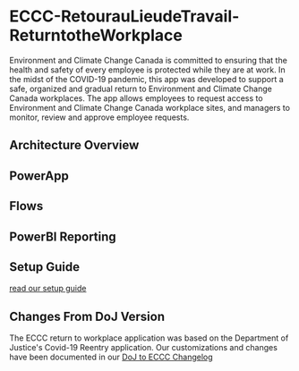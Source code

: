 # ECCC-RetourauLieudeTravail-ReturntotheWorkplace
Environment and Climate Change Canada is committed to ensuring that the health and safety of every employee is protected while they are at work.  In the midst of the COVID-19 pandemic, this app was developed to support a safe, organized and gradual return to Environment and Climate Change Canada workplaces.  The app allows employees to request access to Environment and Climate Change Canada workplace sites, and managers to monitor, review and approve employee requests.

## Architecture Overview

## PowerApp

## Flows

## PowerBI Reporting 


## Setup Guide

[read our setup guide](https://github.com/BillNixon/ECCC-RetourauLieudeTravail-ReturntotheWorkplace/blob/main/setup-manual.md)


## Changes From DoJ Version

The ECCC return to workplace application was based on the Department of Justice's Covid-19 Reentry application. Our customizations and changes have been documented in our [DoJ to ECCC Changelog]()
